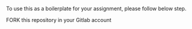 To use this as a boilerplate for your assignment, please follow below step.


FORK this repository in your Gitlab account